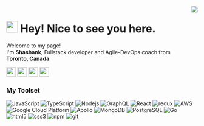 
<img align="right" src="https://komarev.com/ghpvc/?username=shashankkatte&label=Visitors">
<h1><img src="https://emojis.slackmojis.com/emojis/images/1531849430/4246/blob-sunglasses.gif?1531849430" width="30"/> Hey! Nice to see you here.</h1>


<p>Welcome to my page! </br> I'm <strong>Shashank</strong>, Fullstack developer and Agile-DevOps coach from <img src="https://image.flaticon.com/icons/svg/321/321219.svg" width="13"/> <b>Toronto, Canada</b>.</p>

<p>
    <a align="left" href="https://www.linkedin.com/in/shashankkatte/"><img src="https://img.shields.io/badge/linkedin-%230077B5.svg?&style=flat-square&logo=linkedin&logoColor=white" height=25></a> 
  <a align="left" href="https://twitter.com/shashankkatte"><img src="https://img.shields.io/badge/twitter-%231DA1F2.svg?&style=flat-square&logo=twitter&logoColor=white" height=25></a> 
<a align="left" href="https://medium.com/@shashankkatte"><img src="https://img.shields.io/badge/medium-%2312100E.svg?&style=flat-square&logo=medium&logoColor=white" height=25></a> 
  <a align="left" href="https://dev.to/shashankkatte"><img src="https://img.shields.io/badge/DEV.TO-%230A0A0A.svg?&style=flat-square&logo=dev-dot-to&logoColor=white" height=25></a>
</p>

<h3>My Toolset</h3>
<p>
    <img alt="JavaScript" src="https://img.shields.io/badge/-JavaScript-f7df1e?style=flat-square&logo=javascript&logoColor=white" />
    <img alt="TypeScript" src="https://img.shields.io/badge/-TypeScript-007ACC?style=flat-square&logo=typescript&logoColor=white" />
    <img alt="Nodejs" src="https://img.shields.io/badge/-Nodejs-43853d?style=flat-square&logo=Node.js&logoColor=white" />
    <img alt="GraphQL" src="https://img.shields.io/badge/-GraphQL-E10098?style=flat-square&logo=graphql&logoColor=white" />
    <img alt="React" src="https://img.shields.io/badge/-React-45b8d8?style=flat-square&logo=react&logoColor=white" />
    <img alt="redux" src="https://img.shields.io/badge/-Redux-764ABC?style=flat-square&logo=redux&logoColor=white" />
    <img alt="AWS" src="https://img.shields.io/badge/-Amazon_AWS-232F3E?style=flat-square&logo=amazon-aws&logoColor=white" />
    <img alt="Google Cloud Platform" src="https://img.shields.io/badge/-Google_Cloud_Platform-1a73e8?style=flat-square&logo=google-cloud&logoColor=white" />
    <img alt="Apollo" src="https://img.shields.io/badge/-Apollo%20GraphQL-311C87?style=flat-square&logo=apollo-graphql&logoColor=white" />
    <img alt="MongoDB" src="https://img.shields.io/badge/-MongoDB-13aa52?style=flat-square&logo=mongodb&logoColor=white" />
    <img alt="PostgreSQL" src="https://img.shields.io/badge/-PostgreSQL-336791?style=flat-square&logo=postgresql&logoColor=white" />
    <img alt="Go" src="https://img.shields.io/badge/-go-00ADD8?style=flat-square&logo=go&logoColor=white" />
    <img alt="html5" src="https://img.shields.io/badge/-HTML5-E34F26?style=flat-square&logo=html5&logoColor=white" />
    <img alt="css3" src="https://img.shields.io/badge/-css3-1572B6?style=flat-square&logo=css3&logoColor=white" />
    <img alt="npm" src="https://img.shields.io/badge/-NPM-CB3837?style=flat-square&logo=npm&logoColor=white" />
    <img alt="git" src="https://img.shields.io/badge/-Git-F05032?style=flat-square&logo=git&logoColor=white" />
</p>

